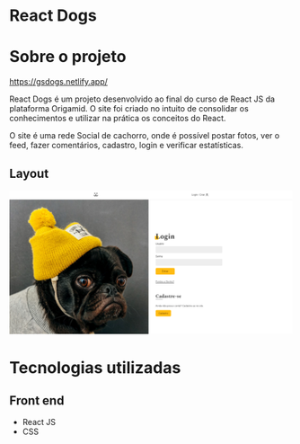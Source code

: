 # React Dogs

# Sobre o projeto

https://gsdogs.netlify.app/

React Dogs é um projeto desenvolvido ao final do curso de React JS da plataforma Origamid. O site foi criado no intuito de consolidar os conhecimentos e utilizar na prática os conceitos do React. 

O site é uma rede Social de cachorro, onde é possível postar fotos, ver o feed, fazer comentários, cadastro, login e verificar estatísticas.

## Layout

![Web](https://github.com/GabrielLSobreira/react-dogs/blob/main/src/Assets/Dogs.png)

# Tecnologias utilizadas
## Front end
- React JS
- CSS
